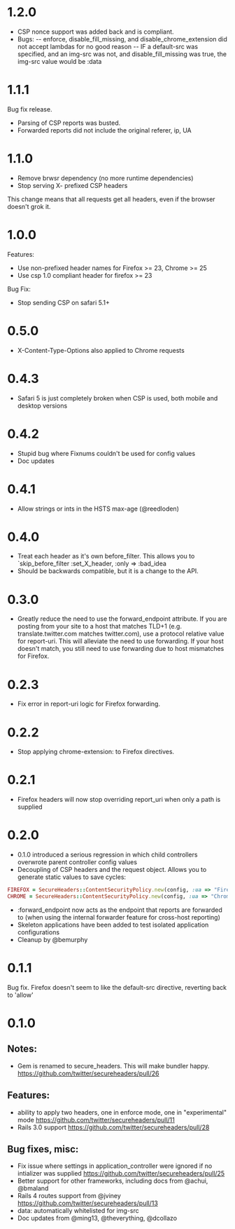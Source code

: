 1.2.0
======

- CSP nonce support was added back and is compliant.
- Bugs:
-- enforce, disable_fill_missing, and disable_chrome_extension did not accept lambdas for no good reason
-- IF a default-src was specified, and an img-src was not, and disable_fill_missing was true, the img-src value would be :data

1.1.1
======

Bug fix release.
- Parsing of CSP reports was busted.
- Forwarded reports did not include the original referer, ip, UA

1.1.0
======

- Remove brwsr dependency (no more runtime dependencies)
- Stop serving X- prefixed CSP headers

This change means that all requests get all headers, even if the browser doesn't grok it.

1.0.0
======

Features:

- Use non-prefixed header names for Firefox >= 23, Chrome >= 25
- Use csp 1.0 compliant header for firefox >= 23

Bug Fix:

- Stop sending CSP on safari 5.1+

0.5.0
======

- X-Content-Type-Options also applied to Chrome requests

0.4.3
======

- Safari 5 is just completely broken when CSP is used, both mobile and desktop versions

0.4.2
======

- Stupid bug where Fixnums couldn't be used for config values
- Doc updates

0.4.1
======

- Allow strings or ints in the HSTS max-age (@reedloden)

0.4.0
=======

- Treat each header as it's own before_filter. This allows you to `skip_before_filter :set_X_header, :only => :bad_idea
- Should be backwards compatible, but it is a change to the API.

0.3.0
=======

- Greatly reduce the need to use the forward_endpoint attribute. If you are posting from your site to a host that matches TLD+1 (e.g. translate.twitter.com matches twitter.com), use a protocol relative value for report-uri. This will alleviate the need to use forwarding. If your host doesn't match, you still need to use forwarding due to host mismatches for Firefox.

0.2.3
=======

- Fix error in report-uri logic for Firefox forwarding.

0.2.2
=======

- Stop applying chrome-extension: to Firefox directives.

0.2.1
=======

- Firefox headers will now stop overriding report_uri when only a path is supplied

0.2.0
=======

- 0.1.0 introduced a serious regression in which child controllers overwrote parent controller config values
- Decoupling of CSP headers and the request object. Allows you to generate static values to save cycles:

```ruby
FIREFOX = SecureHeaders::ContentSecurityPolicy.new(config, :ua => "Firefox", :ssl => true).value
CHROME = SecureHeaders::ContentSecurityPolicy.new(config, :ua => "Chrome", :ssl => true).value
```
- :forward_endpoint now acts as the endpoint that reports are forwarded to (when using the internal forwarder feature for cross-host reporting)
- Skeleton applications have been added to test isolated application configurations
- Cleanup by @bemurphy

0.1.1
=======

Bug fix. Firefox doesn't seem to like the default-src directive, reverting back to 'allow'

0.1.0
=======

Notes:
------

- Gem is renamed to secure_headers. This will make bundler happy. https://github.com/twitter/secureheaders/pull/26

Features:
------

- ability to apply two headers, one in enforce mode, one in "experimental" mode https://github.com/twitter/secureheaders/pull/11
- Rails 3.0 support https://github.com/twitter/secureheaders/pull/28

Bug fixes, misc:
------

- Fix issue where settings in application_controller were ignored if no intializer was supplied https://github.com/twitter/secureheaders/pull/25
- Better support for other frameworks, including docs from @achui, @bmaland
- Rails 4 routes support from @jviney https://github.com/twitter/secureheaders/pull/13
- data: automatically whitelisted for img-src
- Doc updates from @ming13, @theverything, @dcollazo
